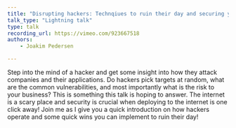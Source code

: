 ```yaml
---
title: "Disrupting hackers: Technqiues to ruin their day and securing your applications! "
talk_type: "Lightning talk"
type: talk
recording_url: https://vimeo.com/923667518
authors:
    - Joakim Pedersen

---
```

Step into the mind of a hacker and get some insight into how they attack companies and their applications. 
Do hackers pick targets at random,  what are the common vulnerabilities, and most importantly what is the risk to your business? 
This is something this talk is hoping to answer. The internet is a scary place and security is crucial when deploying to the internet is one click away!
Join me as I give you a quick introduction on how hackers operate and some quick wins you can implement to ruin their day! 
